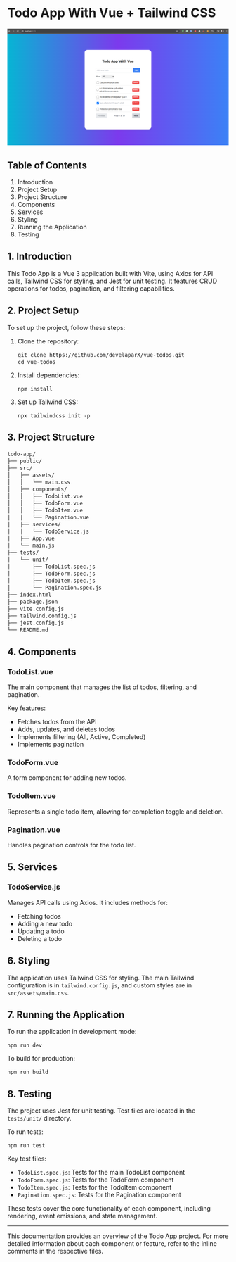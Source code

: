# Todo App With Vue + Tailwind CSS
![alt text](src/assets/image.png)
## Table of Contents

1. Introduction
2. Project Setup
3. Project Structure
4. Components
5. Services
6. Styling
7. Running the Application
8. Testing

## 1. Introduction

This Todo App is a Vue 3 application built with Vite, using Axios for API calls, Tailwind CSS for styling, and Jest for unit testing. It features CRUD operations for todos, pagination, and filtering capabilities.

## 2. Project Setup

To set up the project, follow these steps:

1. Clone the repository:

   ```
   git clone https://github.com/develaparX/vue-todos.git
   cd vue-todos
   ```

2. Install dependencies:

   ```
   npm install
   ```

3. Set up Tailwind CSS:
   ```
   npx tailwindcss init -p
   ```

## 3. Project Structure

```
todo-app/
├── public/
├── src/
│   ├── assets/
│   │   └── main.css
│   ├── components/
│   │   ├── TodoList.vue
│   │   ├── TodoForm.vue
│   │   ├── TodoItem.vue
│   │   └── Pagination.vue
│   ├── services/
│   │   └── TodoService.js
│   ├── App.vue
│   └── main.js
├── tests/
│   └── unit/
│       ├── TodoList.spec.js
│       ├── TodoForm.spec.js
│       ├── TodoItem.spec.js
│       └── Pagination.spec.js
├── index.html
├── package.json
├── vite.config.js
├── tailwind.config.js
├── jest.config.js
└── README.md
```

## 4. Components

### TodoList.vue

The main component that manages the list of todos, filtering, and pagination.

Key features:

- Fetches todos from the API
- Adds, updates, and deletes todos
- Implements filtering (All, Active, Completed)
- Implements pagination

### TodoForm.vue

A form component for adding new todos.

### TodoItem.vue

Represents a single todo item, allowing for completion toggle and deletion.

### Pagination.vue

Handles pagination controls for the todo list.

## 5. Services

### TodoService.js

Manages API calls using Axios. It includes methods for:

- Fetching todos
- Adding a new todo
- Updating a todo
- Deleting a todo

## 6. Styling

The application uses Tailwind CSS for styling. The main Tailwind configuration is in `tailwind.config.js`, and custom styles are in `src/assets/main.css`.

## 7. Running the Application

To run the application in development mode:

```
npm run dev
```

To build for production:

```
npm run build
```

## 8. Testing

The project uses Jest for unit testing. Test files are located in the `tests/unit/` directory.

To run tests:

```
npm run test
```

Key test files:

- `TodoList.spec.js`: Tests for the main TodoList component
- `TodoForm.spec.js`: Tests for the TodoForm component
- `TodoItem.spec.js`: Tests for the TodoItem component
- `Pagination.spec.js`: Tests for the Pagination component

These tests cover the core functionality of each component, including rendering, event emissions, and state management.

---

This documentation provides an overview of the Todo App project. For more detailed information about each component or feature, refer to the inline comments in the respective files.

